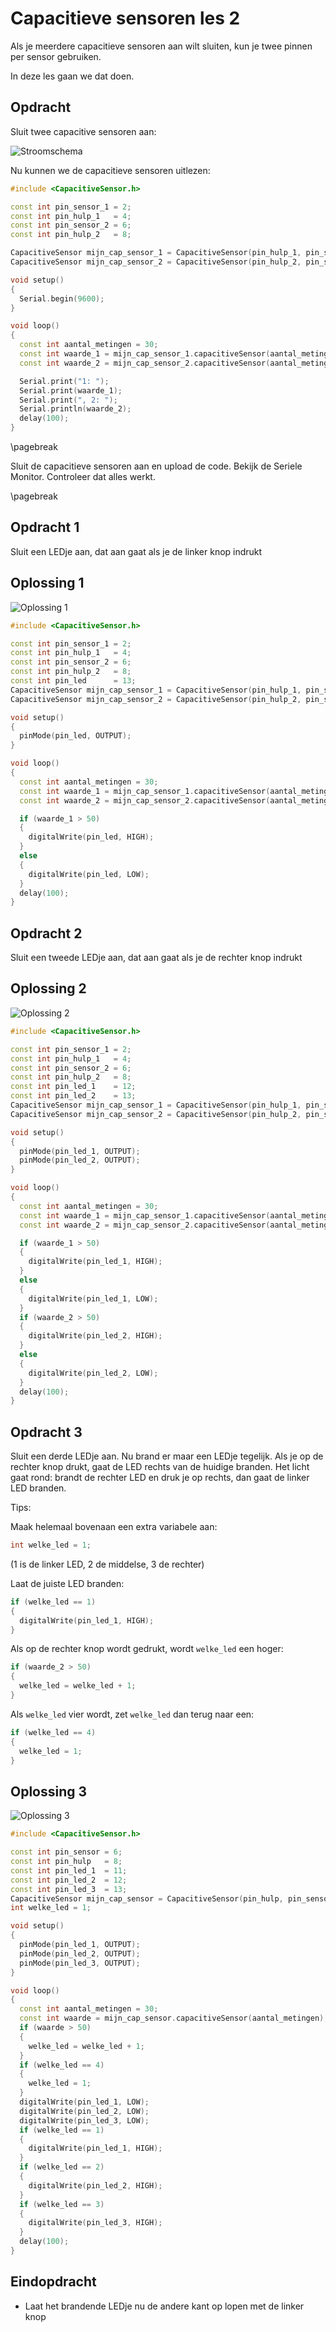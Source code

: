 # Capacitieve sensoren les 2

Als je meerdere capacitieve sensoren aan wilt sluiten,
kun je twee pinnen per sensor gebruiken.

In deze les gaan we dat doen.

## Opdracht

Sluit twee capacitive sensoren aan:

![Stroomschema](CapacitieveSensor2.png)

Nu kunnen we de capacitieve sensoren uitlezen:

```c++
#include <CapacitiveSensor.h>

const int pin_sensor_1 = 2;
const int pin_hulp_1   = 4;
const int pin_sensor_2 = 6;
const int pin_hulp_2   = 8;

CapacitiveSensor mijn_cap_sensor_1 = CapacitiveSensor(pin_hulp_1, pin_sensor_1);        
CapacitiveSensor mijn_cap_sensor_2 = CapacitiveSensor(pin_hulp_2, pin_sensor_2);        

void setup()                    
{
  Serial.begin(9600);
}

void loop()                    
{
  const int aantal_metingen = 30;
  const int waarde_1 = mijn_cap_sensor_1.capacitiveSensor(aantal_metingen);
  const int waarde_2 = mijn_cap_sensor_2.capacitiveSensor(aantal_metingen);

  Serial.print("1: ");
  Serial.print(waarde_1);
  Serial.print(", 2: ");
  Serial.println(waarde_2);
  delay(100);
}
```

\pagebreak

Sluit de capacitieve sensoren aan en upload de code. Bekijk de Seriele Monitor.
Controleer dat alles werkt.

\pagebreak

## Opdracht 1

Sluit een LEDje aan, dat aan gaat als je de linker knop indrukt

## Oplossing 1

![Oplossing 1](CapacitieveSensor2_1.png)

```c++
#include <CapacitiveSensor.h>

const int pin_sensor_1 = 2;
const int pin_hulp_1   = 4;
const int pin_sensor_2 = 6;
const int pin_hulp_2   = 8;
const int pin_led      = 13;
CapacitiveSensor mijn_cap_sensor_1 = CapacitiveSensor(pin_hulp_1, pin_sensor_1);        
CapacitiveSensor mijn_cap_sensor_2 = CapacitiveSensor(pin_hulp_2, pin_sensor_2);        

void setup()                    
{
  pinMode(pin_led, OUTPUT);
}

void loop()                    
{
  const int aantal_metingen = 30;
  const int waarde_1 = mijn_cap_sensor_1.capacitiveSensor(aantal_metingen);
  const int waarde_2 = mijn_cap_sensor_2.capacitiveSensor(aantal_metingen);

  if (waarde_1 > 50)
  {
    digitalWrite(pin_led, HIGH);
  }
  else
  {
    digitalWrite(pin_led, LOW);
  }
  delay(100);
}
```

## Opdracht 2

Sluit een tweede LEDje aan, dat aan gaat als je de rechter knop indrukt

## Oplossing 2

![Oplossing 2](CapacitieveSensor2_2.png)

```c++
#include <CapacitiveSensor.h>

const int pin_sensor_1 = 2;
const int pin_hulp_1   = 4;
const int pin_sensor_2 = 6;
const int pin_hulp_2   = 8;
const int pin_led_1    = 12;
const int pin_led_2    = 13;
CapacitiveSensor mijn_cap_sensor_1 = CapacitiveSensor(pin_hulp_1, pin_sensor_1);        
CapacitiveSensor mijn_cap_sensor_2 = CapacitiveSensor(pin_hulp_2, pin_sensor_2);        

void setup()                    
{
  pinMode(pin_led_1, OUTPUT);
  pinMode(pin_led_2, OUTPUT);
}

void loop()                    
{
  const int aantal_metingen = 30;
  const int waarde_1 = mijn_cap_sensor_1.capacitiveSensor(aantal_metingen);
  const int waarde_2 = mijn_cap_sensor_2.capacitiveSensor(aantal_metingen);

  if (waarde_1 > 50)
  {
    digitalWrite(pin_led_1, HIGH);
  }
  else
  {
    digitalWrite(pin_led_1, LOW);
  }
  if (waarde_2 > 50)
  {
    digitalWrite(pin_led_2, HIGH);
  }
  else
  {
    digitalWrite(pin_led_2, LOW);
  }
  delay(100);
}
```

## Opdracht 3

Sluit een derde LEDje aan.
Nu brand er maar een LEDje tegelijk.
Als je op de rechter knop drukt, gaat de LED rechts van de huidige branden.
Het licht gaat rond: brandt de rechter LED en druk je op rechts, dan gaat de linker LED branden.

Tips:

Maak helemaal bovenaan een extra variabele aan:

```c++
int welke_led = 1;
```

(1 is de linker LED, 2 de middelse, 3 de rechter)

Laat de juiste LED branden:

```c++
if (welke_led == 1)
{
  digitalWrite(pin_led_1, HIGH);
}
```

Als op de rechter knop wordt gedrukt, wordt `welke_led` een hoger:

```c++
if (waarde_2 > 50)
{
  welke_led = welke_led + 1;
}
```

Als `welke_led` vier wordt, zet `welke_led` dan terug naar een:

```c++
if (welke_led == 4)
{
  welke_led = 1;
}
```


## Oplossing 3

![Oplossing 3](CapacitieveSensor2_3.png)

```c++
#include <CapacitiveSensor.h>

const int pin_sensor = 6;
const int pin_hulp   = 8;
const int pin_led_1  = 11;
const int pin_led_2  = 12;
const int pin_led_3  = 13;
CapacitiveSensor mijn_cap_sensor = CapacitiveSensor(pin_hulp, pin_sensor);        
int welke_led = 1;

void setup()                    
{
  pinMode(pin_led_1, OUTPUT);
  pinMode(pin_led_2, OUTPUT);
  pinMode(pin_led_3, OUTPUT);
}

void loop()                    
{
  const int aantal_metingen = 30;
  const int waarde = mijn_cap_sensor.capacitiveSensor(aantal_metingen);
  if (waarde > 50)
  {
    welke_led = welke_led + 1;
  }
  if (welke_led == 4)
  {
    welke_led = 1;  
  }
  digitalWrite(pin_led_1, LOW);
  digitalWrite(pin_led_2, LOW);
  digitalWrite(pin_led_3, LOW);
  if (welke_led == 1)
  {
    digitalWrite(pin_led_1, HIGH);
  }
  if (welke_led == 2)
  {
    digitalWrite(pin_led_2, HIGH);
  }
  if (welke_led == 3)
  {
    digitalWrite(pin_led_3, HIGH);
  }
  delay(100);
}
```

## Eindopdracht

- Laat het brandende LEDje nu de andere kant op lopen met de linker knop

